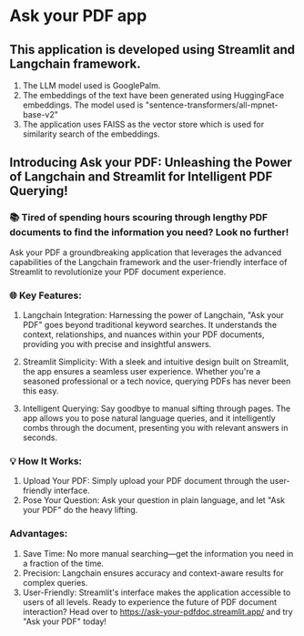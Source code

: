 # Ask your PDF app

## This application is developed using Streamlit and Langchain framework.
1. The LLM model used is GooglePalm.
2. The embeddings of the text have been generated using HuggingFace embeddings. The model used is "sentence-transformers/all-mpnet-base-v2"
3. The application uses FAISS as the vector store which is used for similarity search of the embeddings.

## Introducing Ask your PDF: Unleashing the Power of Langchain and Streamlit for Intelligent PDF Querying!

### 📚 Tired of spending hours scouring through lengthy PDF documents to find the information you need? Look no further! 
Ask your PDF a groundbreaking application that leverages the advanced capabilities of the Langchain framework and the user-friendly interface of Streamlit to revolutionize your PDF document experience.

### 🌐 Key Features:

1. Langchain Integration: Harnessing the power of Langchain, "Ask your PDF" goes beyond traditional keyword searches. It understands the context, relationships, and nuances within your PDF documents, providing you with precise and insightful answers.

2. Streamlit Simplicity: With a sleek and intuitive design built on Streamlit, the app ensures a seamless user experience. Whether you're a seasoned professional or a tech novice, querying PDFs has never been this easy.

3. Intelligent Querying: Say goodbye to manual sifting through pages. The app allows you to pose natural language queries, and it intelligently combs through the document, presenting you with relevant answers in seconds.

### 💡 How It Works:

1. Upload Your PDF: Simply upload your PDF document through the user-friendly interface.
2. Pose Your Question: Ask your question in plain language, and let "Ask your PDF" do the heavy lifting.

### Advantages:
1. Save Time: No more manual searching—get the information you need in a fraction of the time.
2. Precision: Langchain ensures accuracy and context-aware results for complex queries.
3. User-Friendly: Streamlit's interface makes the application accessible to users of all levels.
Ready to experience the future of PDF document interaction? Head over to https://ask-your-pdfdoc.streamlit.app/ and try "Ask your PDF" today!

